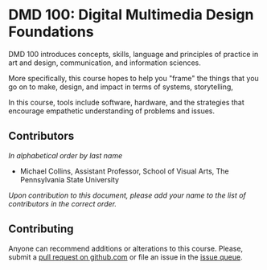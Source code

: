 # DMD 100: Digital Multimedia Design Foundations

DMD 100 introduces concepts, skills, language and principles of practice in art and design, communication, and information sciences.

More specifically, this course hopes to help you "frame" the things that you go on to make, design, and impact in terms of systems, storytelling, 

In this course, tools include software, hardware, and the strategies that encourage empathetic understanding of problems and issues.

## Contributors
*In alphabetical order by last name*

- Michael Collins, Assistant Professor, School of Visual Arts, The Pennsylvania State University

*Upon contribution to this document, please add your name to the list of contributors in the correct order.*

## Contributing
Anyone can recommend additions or alterations to this course. Please, submit a [pull request on github.com](https://github.com/dmd-program/dmd-100-sp17) or file an issue in the [issue queue](https://github.com/dmd-program/dmd-100-sp17/issues).
